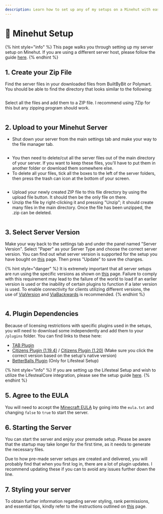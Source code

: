 ```yaml
---
description: Learn how to set up any of my setups on a Minehut with ease!
---
```


# 💾 Minehut Setup

{% hint style="info" %}
This page walks you through setting up my server setup on Minehut. If you are using a different server host, please follow the guide [here](standard-host-setup.md).
{% endhint %}

## 1. Create your Zip File

Find the server files in your downloaded files from BuiltByBit or Polymart. You should be able to find the directory that looks similar to the following:

<figure><img src="../../.gitbook/assets/image (8).png" alt=""><figcaption></figcaption></figure>

Select all the files and add them to a ZIP file. I recommend using 7Zip for this but any zipping program should work.

<figure><img src="../../.gitbook/assets/image (33).png" alt=""><figcaption></figcaption></figure>

## 2. Upload to your Minehut Server

* Shut down your server from the main settings tab and make your way to the file manager tab.

<figure><img src="../../.gitbook/assets/image (42).png" alt=""><figcaption></figcaption></figure>

* You then need to delete/cut all the server files out of the main directory of your server. If you want to keep these files, you'll have to put them in another folder or download them somewhere else.
* To delete all your files, tick all the boxes to the left of the server folders, then press the trash can icon at the bottom of your screen.

<figure><img src="../../.gitbook/assets/image (35).png" alt=""><figcaption></figcaption></figure>

* Upload your newly created ZIP file to this file directory by using the upload file button. It should then be the only file on there.
* Unzip the file by right-clicking it and pressing "Unzip"; it should create many files in the main directory. Once the file has been unzipped, the .zip can be deleted.

<figure><img src="../../.gitbook/assets/image (27).png" alt=""><figcaption></figcaption></figure>

## 3. Select Server Version

Make your way back to the settings tab and under the panel named "Server Version". Select "Paper" as your Server Type and choose the correct server version. You can find out what server version is supported for the setup you have bought on [this](../../miscellaneous/resource-versions.md) page. Then press "Update" to save the changes.

{% hint style="danger" %}
It is extremely important that all server setups are run using the specific versions as shown on [this](../../miscellaneous/resource-versions.md) page. Failure to comply with this requirement may lead to the failure of the world to load if an earlier version is used or the inability of certain plugins to function if a later version is used. To enable connectivity for clients utilizing different versions, the use of [ViaVersion](https://hangar.papermc.io/ViaVersion/ViaVersion) and [ViaBackwards](https://hangar.papermc.io/ViaVersion/ViaBackwards) is recommended.
{% endhint %}

<figure><img src="../../.gitbook/assets/image (21).png" alt=""><figcaption></figcaption></figure>

## 4. Plugin Dependencies

Because of licensing restrictions with specific plugins used in the setups, you will need to download some independently and add them to your `/plugins` folder. You can find links to these here:

* [TAB Plugin](https://github.com/NEZNAMY/TAB/releases)
* [Citizens Plugin (1.19.4)](https://ci.citizensnpcs.co/job/Citizens2/3105/)  /  [Citizens Plugin (1.20)](https://ci.citizensnpcs.co/job/Citizens2/) (Make sure you click the correct version based on the setup's native version)
* [BetterBalls Plugin](https://www.spigotmc.org/resources/82787/) (Only for Lifesteal Setup)

{% hint style="info" %}
If you are setting up the Lifesteal Setup and wish to utilize the LifestealCore integration, please see the setup guide [here](../../miscellaneous/lifestealcore-integration.md).
{% endhint %}

## 5. Agree to the EULA

You will need to accept the [Minecraft EULA](https://www.minecraft.net/en-us/eula) by going into the `eula.txt` and changing `false` to `true` to start the server.

## 6. Starting the Server

You can start the server and enjoy your premade setup. Please be aware that the startup may take longer for the first time, as it needs to generate the necessary files.

Due to how pre-made server setups are created and delivered, you will probably find that when you first log in, there are a lot of plugin updates. I recommend updating these if you can to avoid any issues further down the line.

## 7. Styling your server

To obtain further information regarding server styling, rank permissions, and essential tips, kindly refer to the instructions outlined on [this](extra-information.md) page.

